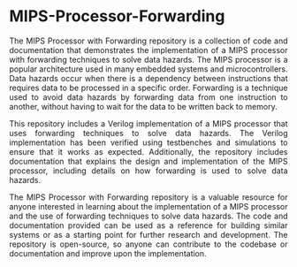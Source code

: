 # MIPS-Processor-Forwarding
<p align="justify">The MIPS Processor with Forwarding repository is a collection of code and documentation that demonstrates the implementation of a MIPS processor with forwarding techniques to solve data hazards. The MIPS processor is a popular architecture used in many embedded systems and microcontrollers. Data hazards occur when there is a dependency between instructions that requires data to be processed in a specific order. Forwarding is a technique used to avoid data hazards by forwarding data from one instruction to another, without having to wait for the data to be written back to memory.</p>

<p align="justify">This repository includes a Verilog implementation of a MIPS processor that uses forwarding techniques to solve data hazards. The Verilog implementation has been verified using testbenches and simulations to ensure that it works as expected. Additionally, the repository includes documentation that explains the design and implementation of the MIPS processor, including details on how forwarding is used to solve data hazards.</p>

<p align="justify">The MIPS Processor with Forwarding repository is a valuable resource for anyone interested in learning about the implementation of a MIPS processor and the use of forwarding techniques to solve data hazards. The code and documentation provided can be used as a reference for building similar systems or as a starting point for further research and development. The repository is open-source, so anyone can contribute to the codebase or documentation and improve upon the implementation.</p>
